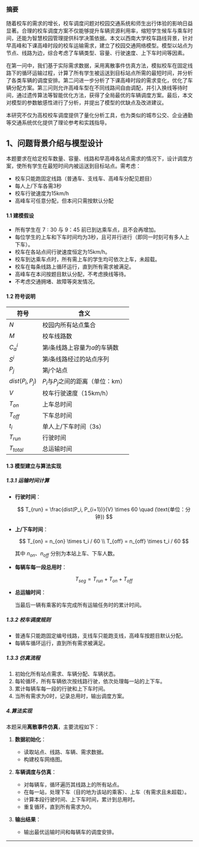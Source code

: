 ### 摘要

随着校车的需求的增长，校车调度问题对校园交通系统和师生出行体验的影响日益显著。合理的校车调度方案不仅能够提升车辆资源利用率，缩短学生候车与乘车时间，还能为智慧校园管理提供科学决策依据。本文以西南大学校车路线背景，针对早高峰和下课高峰时段的校车运输需求，建立了校园交通网络模型。模型以站点为节点、线路为边，综合考虑了车辆类型、容量、行驶速度、上下车时间等因素。

在第一问中，我们基于实际需求数据，采用离散事件仿真方法，模拟校车在固定线路下的循环运输过程，计算了所有学生被运送到目标站点所需的最短时间，并分析了各类车辆的调度安排。第二问进一步分析了下课高峰时段的需求变化，优化了车辆分配方案。第三问则允许高峰车型在不同线路间自由调配，并引入换线等待时间，通过遗传算法等智能优化方法，获得了全局最优的车辆调度方案。最后，本文对模型的参数敏感性进行了分析，并提出了模型的优缺点及改进建议。

本研究不仅为高校校车调度提供了量化分析工具，也为类似的城市公交、企业通勤等交通系统优化提供了理论参考和实践指导。


## 1、问题背景介绍与模型设计

本题要求在给定校车数量、容量、线路和早高峰各站点需求的情况下，设计调度方案，使所有学生在最短时间内被运送到目标站点。需考虑：

- 校车只能跑固定线路（普通车、支线车、高峰车分配见题目）
- 每人上/下车各需3秒
- 校车行驶速度为15km/h
- 高峰车可任意分配，但本问只需按默认分配

#### 1.1 建模假设

- 所有学生在 $7:30$ 与 $9：45$ 前已到达乘车点，且不会再增加。
- 每位学生的上车和下车时间均为3秒，且可并行进行（即同一时刻可有多人上下车）。
- 校车在各站点间行驶速度恒定为15km/h。
- 校车到达乘车点时，所有需上车的学生均可依次上车，未超载。
- 校车在每条线路上循环运行，直到所有需求被满足。
- 高峰车在本问按题目默认分配，不考虑换线等待。
- 不考虑交通拥堵、故障等突发情况。


#### 1.2 符号说明

| 符号              | 含义                                 |
|-------------------|--------------------------------------|
| $N$               | 校园内所有站点集合                   |
| $M$               | 校车线路数                           |
| $C^i_a$           | 第$i$条线路上容量为$a$的车辆数        |
| $S^i$             | 第$i$条线路经过的站点序列             |
| $P_j$             | 第$j$个站点                          |
| $dist(P_i,P_j)$   | $P_i$与$P_j$之间的距离（单位：km）    |
| $V$               | 校车行驶速度（15km/h）               |
| $T_{on}$          | 上车总时间                           |
| $T_{off}$         | 下车总时间                           |
| $t_i$             | 单人上/下车时间（3s）                |
| $T_{run}$         | 行驶时间                             |
| $T_{total}$       | 总运输时间                           |

#### 1.3 模型建立与算法实现

##### 1.3.1 运输时间计算

- **行驶时间**：

  $$
  T_{run} = \frac{dist(P_i, P_{i+1})}{V} \times 60 \quad (\text{单位：分钟})
  $$

- **上/下车时间**：

  $$
  T_{on} = n_{on} \times t_i / 60 \\
  T_{off} = n_{off} \times t_i / 60
  $$

  其中 $n_{on}$、$n_{off}$ 分别为本站上车、下车人数。

- **每辆车每一段总用时**：

  $$
  T_{seg} = T_{run} + T_{on} + T_{off}
  $$

- **总运输时间**：

  当最后一辆有乘客的车完成所有运输任务时的累计时间。

##### 1.3.2 校车调度规则

- 普通车只能跑固定编号线路，支线车只能跑支线，高峰车按题目默认分配。
- 每辆车循环运行，直到所有需求被满足。

##### 1.3.3 仿真流程

1. 初始化所有站点需求、车辆分配、车辆状态。
2. 每轮循环，所有车辆依次按线路行驶，依次处理每一站的上下车。
3. 累计每辆车每一段的行驶和上下车时间。
4. 当所有需求为0时，记录总用时，输出调度方案。

##### 4.算法实现

本题采用**离散事件仿真**，主要流程如下：

1. **数据初始化**：
   - 读取站点、线路、车辆、需求数据。
   - 构建校车网络图。

2. **车辆调度与仿真**：
   - 对每辆车，循环遍历其线路上的所有站点。
   - 在每一站，处理下车（目的地为该站的乘客）、上车（有需求且未超载）。
   - 计算本段行驶时间、上下车时间，累计到总用时。
   - 重复循环，直到所有需求为0。

3. **输出结果**：
   - 输出最优运输时间和每辆车的调度安排。

---